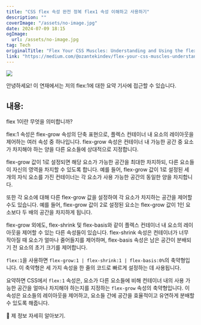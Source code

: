 ```yaml
---
title: "CSS flex 속성 완전 정복 flex1 속성 이해하고 사용하기"
description: ""
coverImage: "/assets/no-image.jpg"
date: 2024-07-09 18:15
ogImage: 
  url: /assets/no-image.jpg
tag: Tech
originalTitle: "Flex Your CSS Muscles: Understanding and Using the flex:1 Property"
link: "https://medium.com/@ozantekindev/flex-your-css-muscles-understanding-and-using-the-flex-1-property-6657fb2382b3"
---
```



<img src="https://miro.medium.com/v2/resize:fit:1400/1*ykK41RatkzwYeC7NB8G7PQ.gif" />

안녕하세요! 이 연재에서는 저의 flex:1에 대한 요약 기사에 접근할 수 있습니다.

## 내용:

flex 1이란 무엇을 의미합니까?

<div class="content-ad"></div>

flex:1 속성은 flex-grow 속성의 단축 표현으로, 플렉스 컨테이너 내 요소의 레이아웃을 제어하는 여러 속성 중 하나입니다. flex-grow 속성은 컨테이너 내 가능한 공간 중 요소가 차지해야 하는 양을 다른 요소들에 상대적으로 지정합니다.

flex-grow 값이 1로 설정되면 해당 요소가 가능한 공간을 최대한 차지하되, 다른 요소들이 자신의 영역을 차지할 수 있도록 합니다. 예를 들어, flex-grow 값이 1로 설정된 세 개의 자식 요소를 가진 컨테이너는 각 요소가 사용 가능한 공간의 동일한 양을 차지합니다.

또한 각 요소에 대해 다른 flex-grow 값을 설정하여 각 요소가 차지하는 공간을 제어할 수도 있습니다. 예를 들어, flex-grow 값이 2로 설정된 요소는 flex-grow 값이 1인 요소보다 두 배의 공간을 차지하게 됩니다.

flex-grow 외에도, flex-shrink 및 flex-basis와 같이 플렉스 컨테이너 내 요소의 레이아웃을 제어할 수 있는 다른 속성들이 있습니다. flex-shrink 속성은 컨테이너가 너무 작아질 때 요소가 얼마나 줄어들지를 제어하며, flex-basis 속성은 남은 공간이 분배되기 전 요소의 초기 크기를 제어합니다.

<div class="content-ad"></div>

`flex:1`을 사용하면 `flex-grow:1 | flex-shrink:1 | flex-basis:0%`의 축약형입니다. 이 축약형은 세 가지 속성을 한 줄의 코드로 빠르게 설정하는 데 사용됩니다.

요약하면 CSS에서 `flex:1` 속성은, 요소가 다른 요소들에 비해 컨테이너 내의 사용 가능한 공간을 얼마나 차지해야 하는지를 지정하는 `flex-grow` 속성의 축약형입니다. 이 속성은 요소들의 레이아웃을 제어하고, 요소들 간에 공간을 효율적이고 유연하게 분배할 수 있도록 해줍니다.

🔗 제 정보 자세히 알아보기.